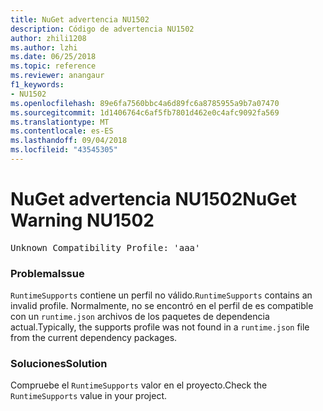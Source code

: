 ```yaml
---
title: NuGet advertencia NU1502
description: Código de advertencia NU1502
author: zhili1208
ms.author: lzhi
ms.date: 06/25/2018
ms.topic: reference
ms.reviewer: anangaur
f1_keywords:
- NU1502
ms.openlocfilehash: 89e6fa7560bbc4a6d89fc6a8785955a9b7a07470
ms.sourcegitcommit: 1d1406764c6af5fb7801d462e0c4afc9092fa569
ms.translationtype: MT
ms.contentlocale: es-ES
ms.lasthandoff: 09/04/2018
ms.locfileid: "43545305"
---
```

# <a name="nuget-warning-nu1502"></a><span data-ttu-id="f130f-103">NuGet advertencia NU1502</span><span class="sxs-lookup"><span data-stu-id="f130f-103">NuGet Warning NU1502</span></span>

<pre>Unknown Compatibility Profile: 'aaa'</pre>

### <a name="issue"></a><span data-ttu-id="f130f-104">Problema</span><span class="sxs-lookup"><span data-stu-id="f130f-104">Issue</span></span>
<span data-ttu-id="f130f-105">`RuntimeSupports` contiene un perfil no válido.</span><span class="sxs-lookup"><span data-stu-id="f130f-105">`RuntimeSupports` contains an invalid profile.</span></span> <span data-ttu-id="f130f-106">Normalmente, no se encontró en el perfil de es compatible con un `runtime.json` archivos de los paquetes de dependencia actual.</span><span class="sxs-lookup"><span data-stu-id="f130f-106">Typically, the supports profile was not found in a `runtime.json` file from the current dependency packages.</span></span>

### <a name="solution"></a><span data-ttu-id="f130f-107">Soluciones</span><span class="sxs-lookup"><span data-stu-id="f130f-107">Solution</span></span>
<span data-ttu-id="f130f-108">Compruebe el `RuntimeSupports` valor en el proyecto.</span><span class="sxs-lookup"><span data-stu-id="f130f-108">Check the `RuntimeSupports` value in your project.</span></span>
